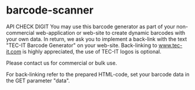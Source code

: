 # barcode-scanner
API CHECK DIGIT
You may use this barcode generator as part of your non-commercial web-application or web-site to create dynamic barcodes with your own data. In return, we ask you to implement a back-link with the text "TEC-IT Barcode Generator" on your web-site. Back-linking to www.tec-it.com is highly appreciated, the use of TEC-IT logos is optional.

Please contact us for commercial or bulk use.

For back-linking refer to the prepared HTML-code, set your barcode data in the GET parameter "data".
